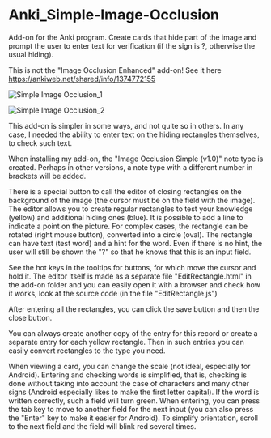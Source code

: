 # Anki_Simple-Image-Occlusion
Add-on for the Anki program. Create cards that hide part of the image and prompt the user to enter text for verification (if the sign is ?, otherwise the usual hiding).

This is not the "Image Occlusion Enhanced" add-on! See it here https://ankiweb.net/shared/info/1374772155


![Simple Image Occlusion_1](https://github.com/user-attachments/assets/85c76003-f81f-4e4a-8e84-1cc841ac5803)

![Simple Image Occlusion_2](https://github.com/user-attachments/assets/7d738941-42a0-4422-bbc5-d6fd92d7da7d)


This add-on is simpler in some ways, and not quite so in others. In any case, I needed the ability to enter text on the hiding rectangles themselves, to check such text.

When installing my add-on, the "Image Occlusion Simple (v1.0)" note type is created. Perhaps in other versions, a note type with a different number in brackets will be added.

There is a special button to call the editor of closing rectangles on the background of the image (the cursor must be on the field with the image). The editor allows you to create regular rectangles to test your knowledge (yellow) and additional hiding ones (blue). It is possible to add a line to indicate a point on the picture. For complex cases, the rectangle can be rotated (right mouse button), converted into a circle (oval). The rectangle can have text (test word) and a hint for the word. Even if there is no hint, the user will still be shown the "?" so that he knows that this is an input field.

See the hot keys in the tooltips for buttons, for which move the cursor and hold it. The editor itself is made as a separate file "EditRectangle.html" in the add-on folder and you can easily open it with a browser and check how it works, look at the source code (in the file "EditRectangle.js")

After entering all the rectangles, you can click the save button and then the close button.

You can always create another copy of the entry for this record or create a separate entry for each yellow rectangle. Then in such entries you can easily convert rectangles to the type you need.

When viewing a card, you can change the scale (not ideal, especially for Android). Entering and checking words is simplified, that is, checking is done without taking into account the case of characters and many other signs (Android especially likes to make the first letter capital). If the word is written correctly, such a field will turn green. When entering, you can press the tab key to move to another field for the next input (you can also press the "Enter" key to make it easier for Android). To simplify orientation, scroll to the next field and the field will blink red several times.


